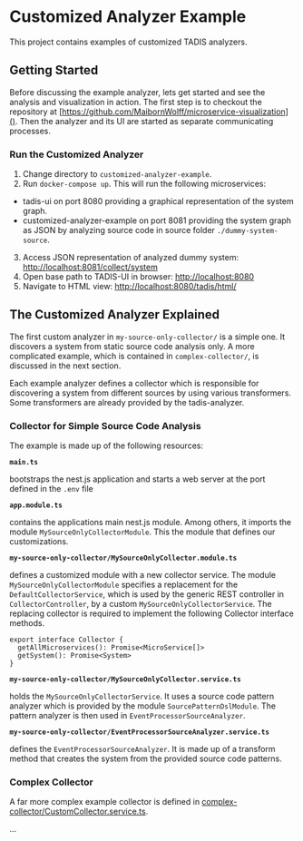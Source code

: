# Customized Analyzer Example

This project contains examples of customized TADIS analyzers.

## Getting Started

Before discussing the example analyzer, lets get started and see the analysis and visualization in action. The first step is to checkout the repository at [https://github.com/MaibornWolff/microservice-visualization](). Then the analyzer and its UI are started as separate communicating processes.

### Run the Customized Analyzer

1. Change directory to `customized-analyzer-example`.
2. Run `docker-compose up`. This will run the following microservices:
- tadis-ui on port 8080 providing a graphical representation of the system graph.
- customized-analyzer-example on port 8081 providing the system graph as JSON by analyzing source code in source folder `./dummy-system-source`.
3. Access JSON representation of analyzed dummy system: [http://localhost:8081/collect/system]()
4. Open base path to TADIS-UI in browser: [http://localhost:8080]()
5. Navigate to HTML view: [http://localhost:8080/tadis/html/]()

## The Customized Analyzer Explained

The first custom analyzer in `my-source-only-collector/` is a simple one. It discovers a system from static source code analysis only. A more complicated example, which is contained in `complex-collector/`, is discussed in the next section.

Each example analyzer defines a collector which is responsible for discovering a system from different sources by using various transformers. Some transformers are already provided by the tadis-analyzer.

### Collector for Simple Source Code Analysis

The example is made up of the following resources:

**`main.ts`**

bootstraps the nest.js application and starts a web server at the port defined in the `.env` file

**`app.module.ts`**

contains the applications main nest.js module. Among others, it imports the module `MySourceOnlyCollectorModule`. This the module that defines our customizations.

**`my-source-only-collector/MySourceOnlyCollector.module.ts`**

defines a customized module with a new collector service. The module `MySourceOnlyCollectorModule` specifies a replacement for the `DefaultCollectorService`, which is used by the generic REST controller in `CollectorController`, by a custom `MySourceOnlyCollectorService`. The replacing collector is required to implement the following Collector interface methods.

```
export interface Collector {
  getAllMicroservices(): Promise<MicroService[]>
  getSystem(): Promise<System>
}
```

**`my-source-only-collector/MySourceOnlyCollector.service.ts`**

holds the `MySourceOnlyCollectorService`. It uses a source code pattern analyzer which is provided by the module `SourcePatternDslModule`. The pattern analyzer is then used in `EventProcessorSourceAnalyzer`. 

**`my-source-only-collector/EventProcessorSourceAnalyzer.service.ts`**

defines the `EventProcessorSourceAnalyzer`. It is made up of a transform method that creates the system from the provided source code patterns.

### Complex Collector

A far more complex example collector is defined in [complex-collector/CustomCollector.service.ts](./src/complex-collector/CustomCollector.service.ts).

...